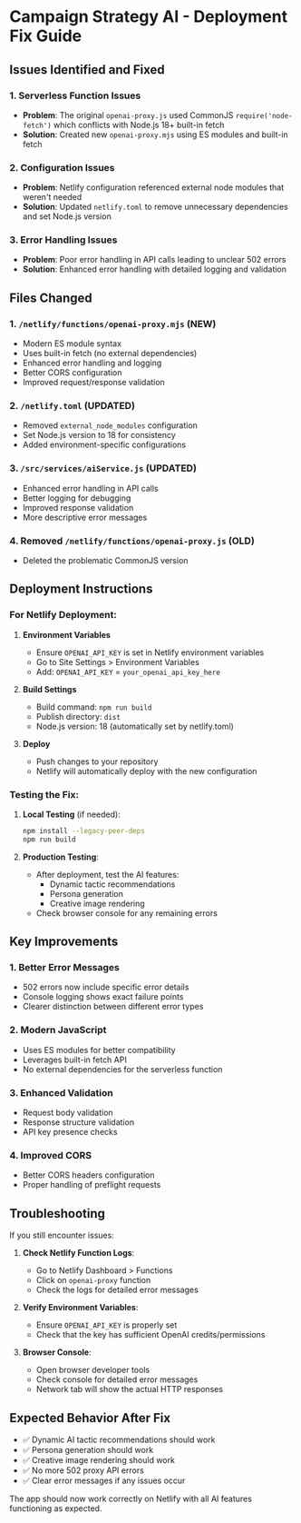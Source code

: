 # Campaign Strategy AI - Deployment Fix Guide

## Issues Identified and Fixed

### 1. **Serverless Function Issues**
- **Problem**: The original `openai-proxy.js` used CommonJS `require('node-fetch')` which conflicts with Node.js 18+ built-in fetch
- **Solution**: Created new `openai-proxy.mjs` using ES modules and built-in fetch

### 2. **Configuration Issues**
- **Problem**: Netlify configuration referenced external node modules that weren't needed
- **Solution**: Updated `netlify.toml` to remove unnecessary dependencies and set Node.js version

### 3. **Error Handling Issues**
- **Problem**: Poor error handling in API calls leading to unclear 502 errors
- **Solution**: Enhanced error handling with detailed logging and validation

## Files Changed

### 1. `/netlify/functions/openai-proxy.mjs` (NEW)
- Modern ES module syntax
- Uses built-in fetch (no external dependencies)
- Enhanced error handling and logging
- Better CORS configuration
- Improved request/response validation

### 2. `/netlify.toml` (UPDATED)
- Removed `external_node_modules` configuration
- Set Node.js version to 18 for consistency
- Added environment-specific configurations

### 3. `/src/services/aiService.js` (UPDATED)
- Enhanced error handling in API calls
- Better logging for debugging
- Improved response validation
- More descriptive error messages

### 4. Removed `/netlify/functions/openai-proxy.js` (OLD)
- Deleted the problematic CommonJS version

## Deployment Instructions

### For Netlify Deployment:

1. **Environment Variables**
   - Ensure `OPENAI_API_KEY` is set in Netlify environment variables
   - Go to Site Settings > Environment Variables
   - Add: `OPENAI_API_KEY` = `your_openai_api_key_here`

2. **Build Settings**
   - Build command: `npm run build`
   - Publish directory: `dist`
   - Node.js version: 18 (automatically set by netlify.toml)

3. **Deploy**
   - Push changes to your repository
   - Netlify will automatically deploy with the new configuration

### Testing the Fix:

1. **Local Testing** (if needed):
   ```bash
   npm install --legacy-peer-deps
   npm run build
   ```

2. **Production Testing**:
   - After deployment, test the AI features:
     - Dynamic tactic recommendations
     - Persona generation
     - Creative image rendering
   - Check browser console for any remaining errors

## Key Improvements

### 1. **Better Error Messages**
- 502 errors now include specific error details
- Console logging shows exact failure points
- Clearer distinction between different error types

### 2. **Modern JavaScript**
- Uses ES modules for better compatibility
- Leverages built-in fetch API
- No external dependencies for the serverless function

### 3. **Enhanced Validation**
- Request body validation
- Response structure validation
- API key presence checks

### 4. **Improved CORS**
- Better CORS headers configuration
- Proper handling of preflight requests

## Troubleshooting

If you still encounter issues:

1. **Check Netlify Function Logs**:
   - Go to Netlify Dashboard > Functions
   - Click on `openai-proxy` function
   - Check the logs for detailed error messages

2. **Verify Environment Variables**:
   - Ensure `OPENAI_API_KEY` is properly set
   - Check that the key has sufficient OpenAI credits/permissions

3. **Browser Console**:
   - Open browser developer tools
   - Check console for detailed error messages
   - Network tab will show the actual HTTP responses

## Expected Behavior After Fix

- ✅ Dynamic AI tactic recommendations should work
- ✅ Persona generation should work
- ✅ Creative image rendering should work
- ✅ No more 502 proxy API errors
- ✅ Clear error messages if any issues occur

The app should now work correctly on Netlify with all AI features functioning as expected.
